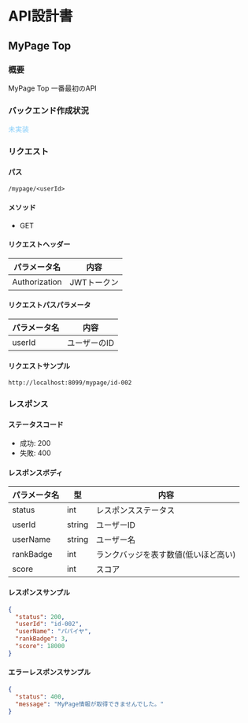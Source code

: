 # API設計書


<!----
未実装：#b22222
実装中：#87cefa
実装：#00fa9a
--->


## MyPage Top


### 概要

MyPage Top 一番最初のAPI

### バックエンド作成状況
<font color="#87cefa">未実装</font>

### リクエスト

#### パス

`/mypage/<userId>`

#### メソッド
- GET
  

#### リクエストヘッダー

| パラメータ名       | 内容      |
|--------------|---------|
| Authorization       | JWTトークン |

#### リクエストパスパラメータ

| パラメータ名 | 内容            |
|--------|---------------|
| userId | ユーザーのID   |



#### リクエストサンプル
`http://localhost:8099/mypage/id-002`


### レスポンス

#### ステータスコード

- 成功: 200
- 失敗: 400


#### レスポンスボディ

| パラメータ名    | 型      | 内容                  |
|-----------|--------|---------------------|
| status    | int    | レスポンスステータス          |
| userId    | string | ユーザーID              |
| userName  | string | ユーザー名               |
| rankBadge | int    | ランクバッジを表す数値(低いほど高い) |
| score     | int    | スコア                 |

#### レスポンスサンプル

```JSON
{
  "status": 200,
  "userId": "id-002",
  "userName": "パパイヤ",
  "rankBadge": 3,
  "score": 18000
}
```

#### エラーレスポンスサンプル
```JSON
{
  "status": 400, 
  "message": "MyPage情報が取得できませんでした。"
}
```





